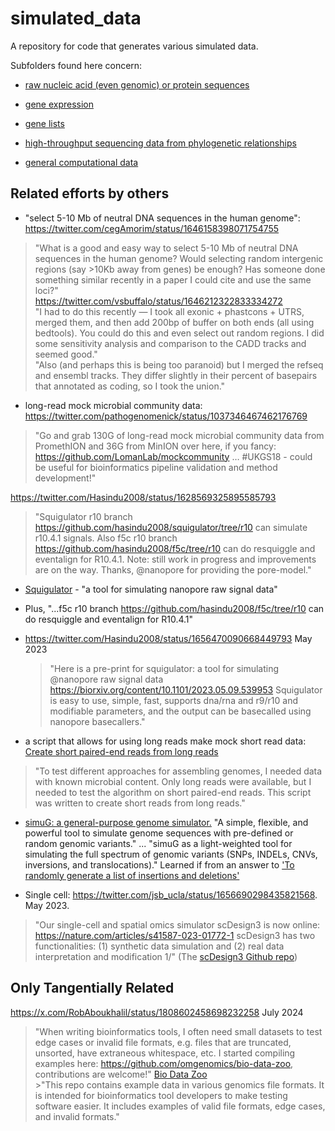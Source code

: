 # simulated_data
A repository for code that generates various simulated data.

Subfolders found here concern:

* [raw nucleic acid (even genomic) or protein sequences](https://github.com/fomightez/simulated_data/tree/master/sequence_data)

* [gene expression](https://github.com/fomightez/simulated_data/tree/master/gene_expression)

* [gene lists](https://github.com/fomightez/simulated_data/tree/master/gene_lists)

* [high-throughput sequencing data from phylogenetic relationships](https://github.com/fomightez/simulated_data/tree/master/across_phylogeny)

* [general computational data](https://github.com/fomightez/simulated_data/tree/master/general)



Related efforts by others
-------------------------

- "select 5-10 Mb of neutral DNA sequences in the human genome": 
https://twitter.com/cegAmorim/status/1646158398071754755  
>"What is a good and easy way to select 5-10 Mb of neutral DNA sequences in the human genome? Would selecting random intergenic regions (say >10Kb away from genes) be enough? Has someone done something similar recently in a paper I could cite and use the same loci?"  
https://twitter.com/vsbuffalo/status/1646212322833334272   
>"I had to do this recently — I took all exonic + phastcons + UTRS, merged them, and then add 200bp of buffer on both ends (all using bedtools). You could do this and even select out random regions. I did some sensitivity analysis and comparison to the CADD tracks and seemed good."  
>"Also (and perhaps this is being too paranoid) but I  merged the refseq and ensembl tracks. They differ slightly in their percent of basepairs that annotated as coding, so I took the union."  

- long-read mock microbial community data:
https://twitter.com/pathogenomenick/status/1037346467462176769
>"Go and grab 130G of long-read mock microbial community data from PromethION and 36G from MinION over here, if you fancy:
https://github.com/LomanLab/mockcommunity … #UKGS18 - could be useful for bioinformatics pipeline validation and method development!"

https://twitter.com/Hasindu2008/status/1628569325895585793
>"Squigulator r10 branch https://github.com/hasindu2008/squigulator/tree/r10 can simulate r10.4.1 signals. Also f5c r10 branch https://github.com/hasindu2008/f5c/tree/r10 can do resquiggle and eventalign for R10.4.1.
Note: still work in progress and improvements are on the way. 
Thanks, @nanopore for providing the pore-model."
  - [Squigulator](https://github.com/hasindu2008/squigulator/tree/r10) - "a tool for simulating nanopore raw signal data"
  - Plus, "...f5c r10 branch https://github.com/hasindu2008/f5c/tree/r10 can do resquiggle and eventalign for R10.4.1"
  - https://twitter.com/Hasindu2008/status/1656470090668449793 May 2023
    >"Here is a pre-print for squigulator: a tool for simulating @nanopore raw signal data https://biorxiv.org/content/10.1101/2023.05.09.539953 Squigulator is easy to use, simple, fast, supports dna/rna and r9/r10 and  modifiable parameters, and the output can be basecalled using nanopore basecallers."

- a script that allows for using long reads make mock short read data:
[Create short paired-end reads from long reads](https://github.com/Chartiza/Microbiome/tree/main/long_reads_to_short_PE_reads)
>"To test different approaches for assembling genomes, I needed data with known microbial content. Only long reads were available, but I needed to test the algorithm on short paired-end reads. This script was written to create short reads from long reads."

- [simuG: a general-purpose genome simulator.](https://github.com/yjx1217/simuG) "A simple, flexible, and powerful tool to simulate genome sequences with pre-defined or random genomic variants." ... "simuG as a light-weighted tool for simulating the full spectrum of genomic variants (SNPs, INDELs, CNVs, inversions, and translocations)." Learned if from an answer to ['To randomly generate a list of insertions and deletions'](https://www.biostars.org/p/9599960/)

- Single cell: https://twitter.com/jsb_ucla/status/1656690298435821568. May 2023. 
>"Our single-cell and spatial omics simulator scDesign3 is now online: https://nature.com/articles/s41587-023-01772-1
scDesign3 has two functionalities: (1) synthetic data simulation and (2) real data interpretation and modification 1/"  (The [scDesign3 Github repo](https://github.com/SONGDONGYUAN1994/scDesign3))

Only Tangentially Related
--------------------------

https://x.com/RobAboukhalil/status/1808602458698232258     July 2024
>"When writing bioinformatics tools, I often need small datasets to test edge cases or invalid file formats, e.g. files that are truncated, unsorted, have extraneous whitespace, etc.
I started compiling examples here: https://github.com/omgenomics/bio-data-zoo, contributions are welcome!"
    [Bio Data Zoo](https://github.com/omgenomics/bio-data-zoo)  
    >"This repo contains example data in various genomics file formats. It is intended for bioinformatics tool developers to make testing software easier. It includes examples of valid file formats, edge cases, and invalid formats."
